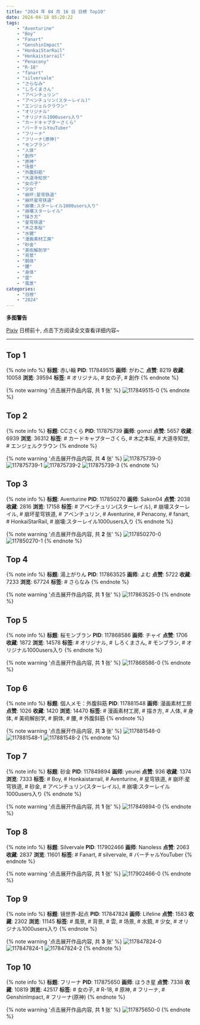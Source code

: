 ```yaml
---
title: "2024 年 04 月 16 日 日榜 Top10"
date: 2024-04-18 05:20:22
tags:
    - "Aventurine"
    - "Boy"
    - "Fanart"
    - "GenshinImpact"
    - "HonkaiStarRail"
    - "Honkaistarrail"
    - "Penacony"
    - "R-18"
    - "fanart"
    - "silvervale"
    - "さらなみ"
    - "しろくまさん"
    - "アベンチュリン"
    - "アベンチュリン(スターレイル)"
    - "エンジェルクラウン"
    - "オリジナル"
    - "オリジナル1000users入り"
    - "カードキャプターさくら"
    - "バーチャルYouTuber"
    - "フリーナ"
    - "フリーナ(原神)"
    - "モンブラン"
    - "人体"
    - "創作"
    - "原神"
    - "场景"
    - "外腹斜筋"
    - "大道寺知世"
    - "女の子"
    - "少女"
    - "崩坏:星穹铁道"
    - "崩坏星穹铁道"
    - "崩壊:スターレイル1000users入り"
    - "崩壊スターレイル"
    - "描き方"
    - "星穹铁道"
    - "木之本桜"
    - "水鏡"
    - "漫画素材工房"
    - "砂金"
    - "美術解剖学"
    - "背景"
    - "胴体"
    - "腰"
    - "身体"
    - "雲"
    - "風景"
categories:
    - "日榜"
    - "2024"
---
```


<i class="fa fa-triangle-exclamation"></i>**多图警告**<i class="fa fa-triangle-exclamation"></i>

[Pixiv](https://www.pixiv.net/) 日榜前十, 点击下方阅读全文查看详细内容~

<!-- more -->

---

## Top 1

{% note info %}
**标题**: 赤い輪
**PID**: 117849515 **画师**: がわこ
**点赞**: 8219 **收藏**: 10058 **浏览**: 39594
**标签**: # オリジナル, # 女の子, # 創作
{% endnote %}

{% note warning '点击展开作品内容, 共 **1** 张' %}
![117849515-0](https://i.pixiv.re/img-original/img/2024/04/15/00/42/48/117849515_p0.png)
{% endnote %}

## Top 2

{% note info %}
**标题**: CCさくら
**PID**: 117875739 **画师**: gomzi
**点赞**: 5657 **收藏**: 6939 **浏览**: 36312
**标签**: # カードキャプターさくら, # 木之本桜, # 大道寺知世, # エンジェルクラウン
{% endnote %}

{% note warning '点击展开作品内容, 共 **4** 张' %}
![117875739-0](https://i.pixiv.re/img-original/img/2024/04/16/00/00/59/117875739_p0.jpg)
![117875739-1](https://i.pixiv.re/img-original/img/2024/04/16/00/00/59/117875739_p1.jpg)
![117875739-2](https://i.pixiv.re/img-original/img/2024/04/16/00/00/59/117875739_p2.jpg)
![117875739-3](https://i.pixiv.re/img-original/img/2024/04/16/00/00/59/117875739_p3.jpg)
{% endnote %}

## Top 3

{% note info %}
**标题**: Aventurine
**PID**: 117850270 **画师**: Sakon04
**点赞**: 2038 **收藏**: 2816 **浏览**: 17158
**标签**: # アベンチュリン(スターレイル), # 崩壊スターレイル, # 崩坏星穹铁道, # アベンチュリン, # Aventurine, # Penacony, # fanart, # HonkaiStarRail, # 崩壊:スターレイル1000users入り
{% endnote %}

{% note warning '点击展开作品内容, 共 **2** 张' %}
![117850270-0](https://i.pixiv.re/img-original/img/2024/04/15/01/09/19/117850270_p0.jpg)
![117850270-1](https://i.pixiv.re/img-original/img/2024/04/15/01/09/19/117850270_p1.jpg)
{% endnote %}

## Top 4

{% note info %}
**标题**: 湯上がりん
**PID**: 117863525 **画师**: よむ
**点赞**: 5722 **收藏**: 7233 **浏览**: 67724
**标签**: # さらなみ
{% endnote %}

{% note warning '点击展开作品内容, 共 **1** 张' %}
![117863525-0](https://i.pixiv.re/img-original/img/2024/04/15/17/09/07/117863525_p0.png)
{% endnote %}

## Top 5

{% note info %}
**标题**: 桜モンブラン
**PID**: 117868586 **画师**: チャイ
**点赞**: 1706 **收藏**: 1872 **浏览**: 14578
**标签**: # オリジナル, # しろくまさん, # モンブラン, # オリジナル1000users入り
{% endnote %}

{% note warning '点击展开作品内容, 共 **1** 张' %}
![117868586-0](https://i.pixiv.re/img-original/img/2024/04/15/20/30/04/117868586_p0.png)
{% endnote %}

## Top 6

{% note info %}
**标题**: 個人メモ：外腹斜筋
**PID**: 117881548 **画师**: 漫画素材工房
**点赞**: 1026 **收藏**: 1420 **浏览**: 14470
**标签**: # 漫画素材工房, # 描き方, # 人体, # 身体, # 美術解剖学, # 胴体, # 腰, # 外腹斜筋
{% endnote %}

{% note warning '点击展开作品内容, 共 **3** 张' %}
![117881548-0](https://i.pixiv.re/img-original/img/2024/04/16/06/00/08/117881548_p0.jpg)
![117881548-1](https://i.pixiv.re/img-original/img/2024/04/16/06/00/08/117881548_p1.jpg)
![117881548-2](https://i.pixiv.re/img-original/img/2024/04/16/06/00/08/117881548_p2.jpg)
{% endnote %}

## Top 7

{% note info %}
**标题**: 砂金
**PID**: 117849894 **画师**: yeurei
**点赞**: 936 **收藏**: 1374 **浏览**: 7333
**标签**: # Boy, # Honkaistarrail, # Aventurine, # 星穹铁道, # 崩坏:星穹铁道, # 砂金, # アベンチュリン(スターレイル), # 崩壊:スターレイル1000users入り
{% endnote %}

{% note warning '点击展开作品内容, 共 **1** 张' %}
![117849894-0](https://i.pixiv.re/img-original/img/2024/04/15/00/56/28/117849894_p0.jpg)
{% endnote %}

## Top 8

{% note info %}
**标题**: Silvervale
**PID**: 117902466 **画师**: Nanoless
**点赞**: 2063 **收藏**: 2837 **浏览**: 11601
**标签**: # Fanart, # silvervale, # バーチャルYouTuber
{% endnote %}

{% note warning '点击展开作品内容, 共 **1** 张' %}
![117902466-0](https://i.pixiv.re/img-original/img/2024/04/16/23/46/10/117902466_p0.png)
{% endnote %}

## Top 9

{% note info %}
**标题**: 镜世界-起点
**PID**: 117847824 **画师**: Lifeline
**点赞**: 1583 **收藏**: 2302 **浏览**: 11145
**标签**: # 風景, # 背景, # 雲, # 场景, # 水鏡, # 少女, # オリジナル1000users入り
{% endnote %}

{% note warning '点击展开作品内容, 共 **3** 张' %}
![117847824-0](https://i.pixiv.re/img-original/img/2024/04/15/00/00/43/117847824_p0.jpg)
![117847824-1](https://i.pixiv.re/img-original/img/2024/04/15/00/00/43/117847824_p1.jpg)
![117847824-2](https://i.pixiv.re/img-original/img/2024/04/15/00/00/43/117847824_p2.jpg)
{% endnote %}

## Top 10

{% note info %}
**标题**: フリーナ
**PID**: 117875650 **画师**: ほうき星
**点赞**: 7338 **收藏**: 10819 **浏览**: 42517
**标签**: # 女の子, # R-18, # 原神, # フリーナ, # GenshinImpact, # フリーナ(原神)
{% endnote %}

{% note warning '点击展开作品内容, 共 **1** 张' %}
![117875650-0](https://i.pixiv.re/img-original/img/2024/04/16/00/00/30/117875650_p0.jpg)
{% endnote %}
